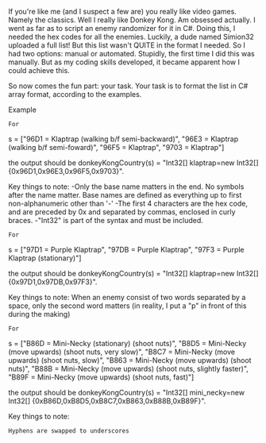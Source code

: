 If you're like me (and I suspect a few are) you really like video games. Namely the classics. Well I really like Donkey Kong. Am obsessed actually. I went as far as to script an enemy randomizer for it in C#. Doing this, I needed the hex codes for all the enemies. Luckily, a dude named Simion32 uploaded a full list! But this list wasn't QUITE in the format I needed. So I had two options: manual or automated. Stupidly, the first time I did this was manually. But as my coding skills developed, it became apparent how I could achieve this.

So now comes the fun part: your task. Your task is to format the list in C# array format, according to the examples.

Example

    For

s =
["96D1 = Klaptrap (walking b/f semi-backward)",
 "96E3 = Klaptrap (walking b/f semi-foward)",
 "96F5 = Klaptrap",
 "9703 = Klaptrap"]

the output should be
donkeyKongCountry(s) = "Int32[] klaptrap=new Int32[] {0x96D1,0x96E3,0x96F5,0x9703}".

Key things to note:
-Only the base name matters in the end. No symbols after the name matter. Base names are defined as everything up to first non-alphanumeric other than '-'
-The first 4 characters are the hex code, and are preceded by 0x and separated by commas, enclosed in curly braces.
-"Int32" is part of the syntax and must be included.

    For

s =
["97D1 = Purple Klaptrap",
 "97DB = Purple Klaptrap",
 "97F3 = Purple Klaptrap (stationary)"]

the output should be
donkeyKongCountry(s) = "Int32[] klaptrap=new Int32[] {0x97D1,0x97DB,0x97F3}".

Key things to note:
When an enemy consist of two words separated by a space, only the second word matters (in reality, I put a "p" in front of this during the making)

    For

s = 
["B86D = Mini-Necky (stationary) (shoot nuts)",
 "B8D5 = Mini-Necky (move upwards) (shoot nuts, very slow)",
 "B8C7 = Mini-Necky (move upwards) (shoot nuts, slow)",
 "B863 = Mini-Necky (move upwards) (shoot nuts)",
 "B88B = Mini-Necky (move upwards) (shoot nuts, slightly faster)",
 "B89F = Mini-Necky (move upwards) (shoot nuts, fast)"]

the output should be
donkeyKongCountry(s) = "Int32[] mini_necky=new Int32[] {0xB86D,0xB8D5,0xB8C7,0xB863,0xB88B,0xB89F}".

Key things to note:

    Hyphens are swapped to underscores
